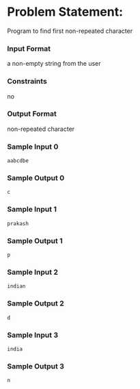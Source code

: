 # Problem Statement:

Program to find first non-repeated character

### Input Format

a non-empty string from the user

### Constraints

no

### Output Format

non-repeated character

### Sample Input 0
```
aabcdbe
```
### Sample Output 0
```
c
```
### Sample Input 1
```
prakash
```
### Sample Output 1
```
p
```
### Sample Input 2
```
indian
```
### Sample Output 2
```
d
```
### Sample Input 3
```
india
```
### Sample Output 3
```
n
```
